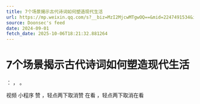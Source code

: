 ```yaml
---
title: 7个场景揭示古代诗词如何塑造现代生活
url: https://mp.weixin.qq.com/s?__biz=MzI2MjcwMTgwOQ==&mid=2247491534&idx=1&sn=f03ef6fd239ea401e19f68530bbc2428
source: Doonsec's feed
date: 2024-09-01
fetch_date: 2025-10-06T18:21:32.881264
---
```


# 7个场景揭示古代诗词如何塑造现代生活

：
，
。

视频
小程序
赞
，轻点两下取消赞
在看
，轻点两下取消在看